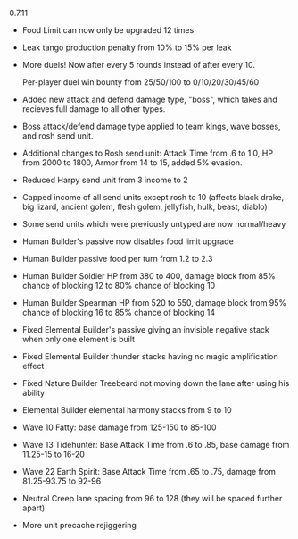 0.7.11

- Food Limit can now only be upgraded 12 times

- Leak tango production penalty from 10% to 15% per leak

- More duels! Now after every 5 rounds instead of after every 10.

	Per-player duel win bounty from 25/50/100 to 0/10/20/30/45/60

- Added new attack and defend damage type, "boss", which takes and recieves full damage to all other types.

- Boss attack/defend damage type applied to team kings, wave bosses, and rosh send unit.

- Additional changes to Rosh send unit: Attack Time from .6 to 1.0, HP from 2000 to 1800, Armor from 14 to 15, added 5% evasion.

- Reduced Harpy send unit from 3 income to 2

- Capped income of all send units except rosh to 10 (affects black drake, big lizard, ancient golem, flesh golem, jellyfish, hulk, beast, diablo)

- Some send units which were previously untyped are now normal/heavy

- Human Builder's passive now disables food limit upgrade

- Human Builder passive food per turn from 1.2 to 2.3

- Human Builder Soldier HP from 380 to 400, damage block from 85% chance of blocking 12 to 80% chance of blocking 10

- Human Builder Spearman HP from 520 to 550, damage block from 95% chance of blocking 16 to 85% chance of blocking 14

- Fixed Elemental Builder's passive giving an invisible negative stack when only one element is built

- Fixed Elemental Builder thunder stacks having no magic amplification effect

- Fixed Nature Builder Treebeard not moving down the lane after using his ability

- Elemental Builder elemental harmony stacks from 9 to 10

- Wave 10 Fatty: base damage from 125-150 to 85-100

- Wave 13 Tidehunter: Base Attack Time from .6 to .85, base damage from 11.25-15 to 16-20

- Wave 22 Earth Spirit: Base Attack Time from .65 to .75, damage from 81.25-93.75 to 92-96

- Neutral Creep lane spacing from 96 to 128 (they will be spaced further apart)

- More unit precache rejiggering
